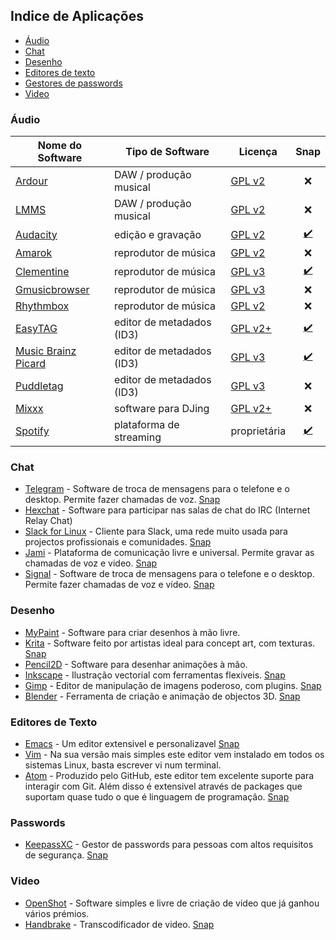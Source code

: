 ## Indice de Aplicações

- [Áudio](#áudio)
- [Chat](#chat)
- [Desenho](#desenho)
- [Editores de texto](#editores-de-texto)
- [Gestores de passwords](#passwords)
- [Video](#video)


### Áudio
Nome do Software | Tipo de Software | Licença | Snap
------------ | ------------- | ---------- | :-------:
[Ardour](https://ardour.org/) | DAW / produção musical | [GPL v2](https://www.gnu.org/licenses/old-licenses/gpl-2.0.pt-br.html) | :x:
[LMMS](https://lmms.io/) | DAW / produção musical | [GPL v2](https://www.gnu.org/licenses/old-licenses/gpl-2.0.pt-br.html) | :x:
[Audacity](https://www.audacityteam.org/) | edição e gravação | [GPL v2](https://www.gnu.org/licenses/old-licenses/gpl-2.0.pt-br.html) | [:heavy_check_mark:](https://snapcraft.io/audacity)
[Amarok](https://amarok.kde.org/) | reprodutor de música | [GPL v2](https://www.gnu.org/licenses/old-licenses/gpl-2.0.pt-br.html) | :x:
[Clementine](https://www.clementine-player.org/) | reprodutor de música | [GPL v3](https://www.gnu.org/licenses/gpl-3.0.pt-br.html) | [:heavy_check_mark:](https://snapcraft.io/clementine)
[Gmusicbrowser](http://gmusicbrowser.org/) | reprodutor de música | [GPL v3](https://www.gnu.org/licenses/gpl-3.0.pt-br.html) | :x:
[Rhythmbox](https://wiki.gnome.org/Apps/Rhythmbox) | reprodutor de música | [GPL v2](https://www.gnu.org/licenses/old-licenses/gpl-2.0.pt-br.html) | :x:
[EasyTAG](https://wiki.gnome.org/Apps/EasyTAG) | editor de metadados (ID3) | [GPL v2+](https://www.gnu.org/licenses/old-licenses/gpl-2.0.pt-br.html) | [:heavy_check_mark:](https://snapcraft.io/gnome-easytag)
[Music Brainz Picard](https://picard.musicbrainz.org/) | editor de metadados (ID3) | [GPL v3](https://www.gnu.org/copyleft/gpl.html) | [:heavy_check_mark:](https://snapcraft.io/picard)
[Puddletag](http://docs.puddletag.net/) | editor de metadados (ID3) | [GPL v3](https://www.gnu.org/licenses/gpl-3.0.pt-br.html) | :x:
[Mixxx](https://www.mixxx.org) | software para DJing | [GPL v2+](https://github.com/mixxxdj/mixxx/blob/master/LICENSE) | :x:
[Spotify](https://snapcraft.io/spotify) | plataforma de streaming | proprietária | [:heavy_check_mark:](https://snapcraft.io/spotify)

### Chat
- [Telegram](https://telegram.org/) - Software de troca de mensagens para o telefone e o desktop. Permite fazer chamadas de voz. [Snap](https://snapcraft.io/telegram-desktop)
- [Hexchat](https://hexchat.github.io/) - Software para participar nas salas de chat do IRC (Internet Relay Chat)
- [Slack for Linux](https://slack.com/downloads/linux) - Cliente para Slack, uma rede muito usada para projectos profissionais e comunidades. [Snap](https://snapcraft.io/slack)
- [Jami](https://jami.net) - Plataforma de comunicação livre e universal. Permite gravar as chamadas de voz e video. [Snap](https://snapcraft.io/jami)
- [Signal](https://signal.org) - Software de troca de mensagens para o telefone e o desktop. Permite fazer chamadas de voz e vídeo. [Snap](https://snapcraft.io/signal-desktop)

### Desenho
- [MyPaint](http://mypaint.org/) - Software para criar desenhos à mão livre. 
- [Krita](https://krita.org) - Software feito por artistas ideal para concept art, com texturas. [Snap](https://snapcraft.io/krita)
- [Pencil2D](https://www.pencil2d.org/) - Software para desenhar animações à mão. 
- [Inkscape](https://inkscape.org/) - Ilustração vectorial com ferramentas flexiveis. [Snap](https://snapcraft.io/inkscape)
- [Gimp](https://www.gimp.org/) - Editor de manipulação de imagens poderoso, com plugins. [Snap](https://snapcraft.io/gimp)
- [Blender](https://www.blender.org/) - Ferramenta de criação e animação de objectos 3D. [Snap](https://snapcraft.io/blender)

### Editores de Texto
- [Emacs](https://www.gnu.org/software/emacs/) - Um editor extensivel e personalizavel [Snap](https://snapcraft.io/emacs)
- [Vim](https://www.vim.org/) - Na sua versão mais simples este editor vem instalado em todos os sistemas Linux, basta escrever vi num terminal. 
- [Atom](https://atom.io/) - Produzido pelo GitHub, este editor tem excelente suporte para interagir com Git. Além disso é extensivel através de packages que suportam quase tudo o que é linguagem de programação. [Snap](https://snapcraft.io/atom)

### Passwords
- [KeepassXC](https://keepassxc.org/) - Gestor de passwords para pessoas com altos requisitos de segurança. [Snap](https://snapcraft.io/keepassxc)

### Video
- [OpenShot](https://www.openshot.org/) - Software simples e livre de criação de video que já ganhou vários prémios. 
- [Handbrake](https://handbrake.fr/) - Transcodificador de video. [Snap](https://snapcraft.io/handbrake-jz)
